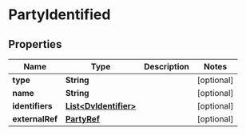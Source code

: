 

# PartyIdentified

## Properties

Name | Type | Description | Notes
------------ | ------------- | ------------- | -------------
**type** | **String** |  |  [optional]
**name** | **String** |  |  [optional]
**identifiers** | [**List&lt;DvIdentifier&gt;**](DvIdentifier.md) |  |  [optional]
**externalRef** | [**PartyRef**](PartyRef.md) |  |  [optional]




